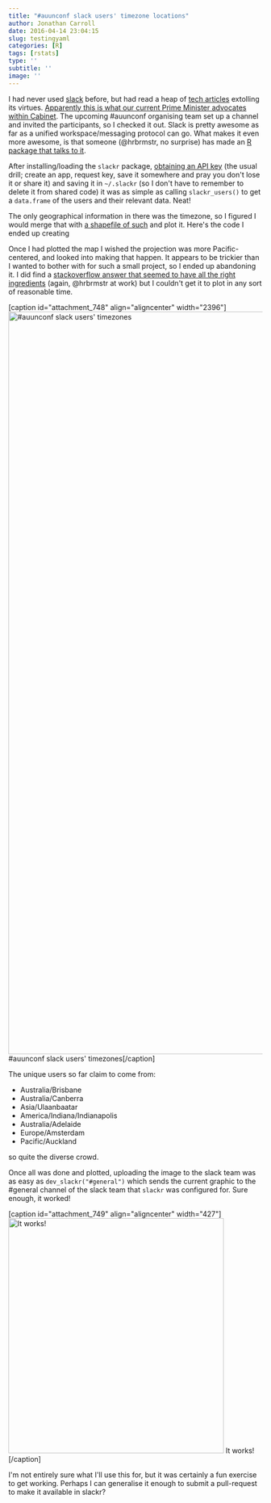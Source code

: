 ```yaml
---
title: "#auunconf slack users' timezone locations"
author: Jonathan Carroll
date: 2016-04-14 23:04:15
slug: testingyaml
categories: [R]
tags: [rstats]
type: ''
subtitle: ''
image: ''
---
```

I had never used <a href="https://slack.com/" target="_blank">slack</a> before, but had read a heap of <a href="http://www.gizmodo.com.au/2016/04/10-tips-to-make-you-a-slack-wizard/" target="_blank">tech articles</a> extolling its virtues. <a href="http://www.gizmodo.com.au/2015/10/malcolm-turnbull-wants-cabinet-ministers-to-use-slack/" target="_blank">Apparently this is what our current Prime Minister advocates within Cabinet</a>. The upcoming #auunconf organising team set up a channel and invited the participants, so I checked it out. Slack is pretty awesome as far as a unified workspace/messaging protocol can go. What makes it even more awesome, is that someone (@hrbrmstr, no surprise) has made an <a href="https://github.com/hrbrmstr/slackr" target="_blank">R package that talks to it</a>.

<!--more-->

After installing/loading the <code>slackr</code> package, <a href="https://api.slack.com/" target="_blank">obtaining an API key</a> (the usual drill; create an app, request key, save it somewhere and pray you don't lose it or share it) and saving it in <code>~/.slackr</code> (so I don't have to remember to delete it from shared code) it was as simple as calling <code>slackr_users()</code> to get a <code>data.frame</code> of the users and their relevant data. Neat!

The only geographical information in there was the timezone, so I figured I would merge that with <a href="http://efele.net/maps/tz/world/" target="_blank">a shapefile of such</a> and plot it. Here's the code I ended up creating

<script src="https://gist.github.com/jonocarroll/1ce3ba63171eca2de22731c2503a1f48.js"></script>

Once I had plotted the map I wished the projection was more Pacific-centered, and looked into making that happen. It appears to be trickier than I wanted to bother with for such a small project, so I ended up abandoning it. I did find a <a href="http://stackoverflow.com/questions/32591368/pacific-centric-robinson-projection-with-ggplot-in-r" target="_blank">stackoverflow answer that seemed to have all the right ingredients</a> (again, @hrbrmstr at work) but I couldn't get it to plot in any sort of reasonable time. 

[caption id="attachment_748" align="aligncenter" width="2396"]<a href="http://jcarroll.com.au/wp-content/uploads/2016/04/auunconf_slackr_users_map.png" rel="attachment wp-att-748"><img src="http://jcarroll.com.au/wp-content/uploads/2016/04/auunconf_slackr_users_map.png" alt="#auunconf slack users&#039; timezones" width="2396" height="1472" class="size-full wp-image-748" /></a> #auunconf slack users' timezones[/caption]

The unique users so far claim to come from:

<ul>
<li>Australia/Brisbane</li>
<li>Australia/Canberra</li>
<li>Asia/Ulaanbaatar</li>
<li>America/Indiana/Indianapolis</li>
<li>Australia/Adelaide</li>
<li>Europe/Amsterdam</li>
<li>Pacific/Auckland</li>
</ul>

so quite the diverse crowd.

Once all was done and plotted, uploading the image to the slack team was as easy as <code>dev_slackr("#general")</code> which sends the current graphic to the #general channel of the slack team that <code>slackr</code> was configured for. Sure enough, it worked! 

[caption id="attachment_749" align="aligncenter" width="427"]<a href="http://jcarroll.com.au/wp-content/uploads/2016/04/Screenshot-from-2016-04-14-224623.png" rel="attachment wp-att-749"><img src="http://jcarroll.com.au/wp-content/uploads/2016/04/Screenshot-from-2016-04-14-224623.png" alt="It works!" width="427" height="466" class="size-full wp-image-749" /></a> It works![/caption]

I'm not entirely sure what I'll use this for, but it was certainly a fun exercise to get working. Perhaps I can generalise it enough to submit a pull-request to make it available in slackr?